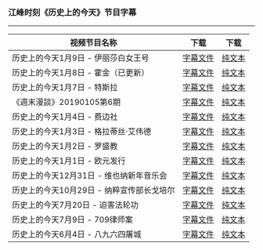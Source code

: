 ### 江峰时刻《历史上的今天》节目字幕

---

| 视频节目名称 | 下载 | 下载 |
|---|---|---|
|  历史上的今天1月9日 - 伊丽莎白女王号 | [字幕文件](zh-CN/201901/0109.srt?raw=true) | [纯文本](zh-CN/201901/0109.txt?raw=true) |
|  历史上的今天1月8日 - 霍金（已更新） | [字幕文件](zh-CN/201901/0108.srt?raw=true) | [纯文本](zh-CN/201901/0108.txt?raw=true) |
|  历史上的今天1月7日 - 特斯拉 | [字幕文件](zh-CN/201901/0107.srt?raw=true) | [纯文本](zh-CN/201901/0107.txt?raw=true) |
|  《週末漫談》20190105第6期 | [字幕文件](zh-CN/201901/w06.srt?raw=true) | [纯文本](zh-CN/201901/w06.txt?raw=true) |
|  历史上的今天1月4日 - 费边社 | [字幕文件](zh-CN/201901/0104.srt?raw=true) | [纯文本](zh-CN/201901/0104.txt?raw=true) |
|  历史上的今天1月3日 - 格拉蒂丝·艾伟德 | [字幕文件](zh-CN/201901/0103.srt?raw=true) | [纯文本](zh-CN/201901/0103.txt?raw=true) |
|  历史上的今天1月2日 - 罗盛教 | [字幕文件](zh-CN/201901/0102.srt?raw=true) | [纯文本](zh-CN/201901/0102.txt?raw=true) |
|  历史上的今天1月1日 - 欧元发行 | [字幕文件](zh-CN/201901/0101.srt?raw=true) | [纯文本](zh-CN/201901/0101.txt?raw=true) |
|  历史上的今天12月31日 - 维也纳新年音乐会 | [字幕文件](zh-CN/201812/1231.srt?raw=true) | [纯文本](zh-CN/201812/1231.txt?raw=true) |
|  历史上的今天10月29日 - 纳粹宣传部长戈培尔 | [字幕文件](zh-CN/201810/1029.srt?raw=true) | [纯文本](zh-CN/201810/1029.txt?raw=true) |
|  历史上的今天7月20日 - 迫害法轮功 | [字幕文件](zh-CN/201807/0720.srt?raw=true) | [纯文本](zh-CN/201807/0720.txt?raw=true) |
|  历史上的今天7月9日 - 709律师案 | [字幕文件](zh-CN/201807/0709.srt?raw=true) | [纯文本](zh-CN/201807/0709.txt?raw=true) |
|  历史上的今天6月4日 - 八九六四屠城 | [字幕文件](zh-CN/201806/0604.srt?raw=true) | [纯文本](zh-CN/201806/0604.txt?raw=true) |
